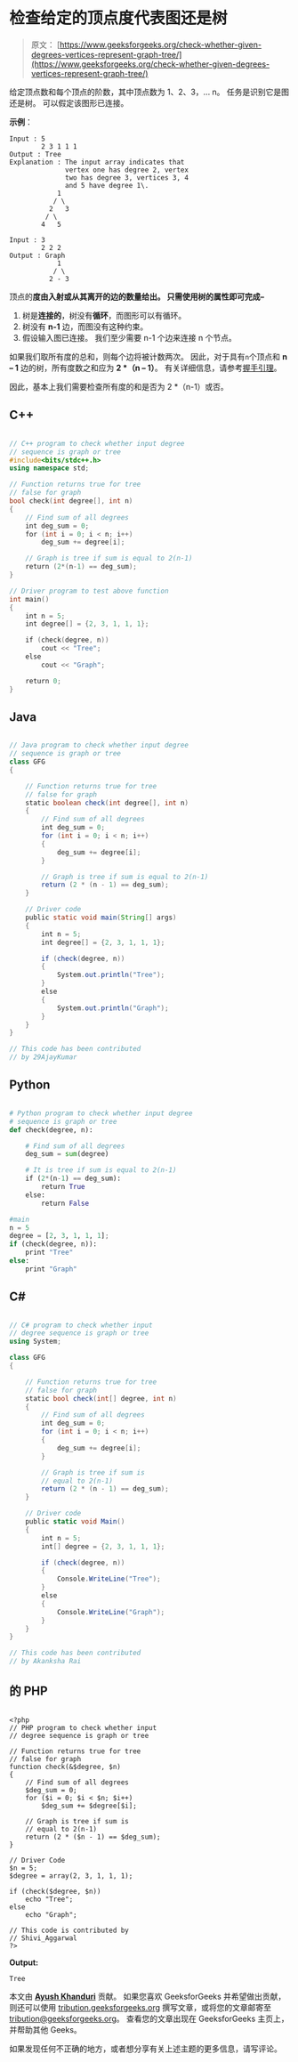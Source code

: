 # 检查给定的顶点度代表图还是树

> 原文： [https://www.geeksforgeeks.org/check-whether-given-degrees-vertices-represent-graph-tree/](https://www.geeksforgeeks.org/check-whether-given-degrees-vertices-represent-graph-tree/)

给定顶点数和每个顶点的阶数，其中顶点数为 1、2、3，... n。 任务是识别它是图还是树。 可以假定该图形已连接。

**示例**：

```
Input : 5
        2 3 1 1 1
Output : Tree
Explanation : The input array indicates that 
              vertex one has degree 2, vertex
              two has degree 3, vertices 3, 4 
              and 5 have degree 1\.  
            1
           / \
          2   3
         / \
        4   5

Input : 3
        2 2 2
Output : Graph      
            1
           / \
          2 - 3

```

顶点的**度由入射或从其离开的边的数量给出。
只需使用树的属性即可完成–**

1.  树是**连接的**，树没有**循环**，而图形可以有循环。
2.  树没有 **n-1** 边，而图没有这种约束。
3.  假设输入图已连接。 我们至少需要 n-1 个边来连接 n 个节点。

如果我们取所有度的总和，则每个边将被计数两次。 因此，对于具有`n`个顶点和 **n – 1** 边的树，所有度数之和应为 **2 *（n – 1）**。 有关详细信息，请参考[握手引理](https://www.geeksforgeeks.org/handshaking-lemma-and-interesting-tree-properties/)。

因此，基本上我们需要检查所有度的和是否为 2 *（n-1）或否。

## C++

```cpp

// C++ program to check whether input degree 
// sequence is graph or tree 
#include<bits/stdc++.h> 
using namespace std; 

// Function returns true for tree 
// false for graph 
bool check(int degree[], int n) 
{ 
    // Find sum of all degrees 
    int deg_sum = 0; 
    for (int i = 0; i < n; i++) 
        deg_sum += degree[i]; 

    // Graph is tree if sum is equal to 2(n-1) 
    return (2*(n-1) == deg_sum); 
} 

// Driver program to test above function 
int main() 
{ 
    int n = 5; 
    int degree[] = {2, 3, 1, 1, 1}; 

    if (check(degree, n)) 
        cout << "Tree"; 
    else
        cout << "Graph"; 

    return 0; 
} 

```

## Java

```java

// Java program to check whether input degree  
// sequence is graph or tree  
class GFG  
{ 

    // Function returns true for tree  
    // false for graph  
    static boolean check(int degree[], int n) 
    { 
        // Find sum of all degrees  
        int deg_sum = 0; 
        for (int i = 0; i < n; i++)  
        { 
            deg_sum += degree[i]; 
        } 

        // Graph is tree if sum is equal to 2(n-1)  
        return (2 * (n - 1) == deg_sum); 
    } 

    // Driver code  
    public static void main(String[] args) 
    { 
        int n = 5; 
        int degree[] = {2, 3, 1, 1, 1}; 

        if (check(degree, n)) 
        { 
            System.out.println("Tree"); 
        }  
        else 
        { 
            System.out.println("Graph"); 
        } 
    } 
}  

// This code has been contributed  
// by 29AjayKumar 

```

## Python

```py

# Python program to check whether input degree 
# sequence is graph or tree 
def check(degree, n): 

    # Find sum of all degrees 
    deg_sum = sum(degree) 

    # It is tree if sum is equal to 2(n-1) 
    if (2*(n-1) == deg_sum): 
        return True
    else: 
        return False

#main 
n = 5
degree = [2, 3, 1, 1, 1]; 
if (check(degree, n)): 
    print "Tree"
else: 
    print "Graph"

```

## C#

```cs

// C# program to check whether input  
// degree sequence is graph or tree  
using System; 

class GFG  
{ 

    // Function returns true for tree  
    // false for graph  
    static bool check(int[] degree, int n) 
    { 
        // Find sum of all degrees  
        int deg_sum = 0; 
        for (int i = 0; i < n; i++)  
        { 
            deg_sum += degree[i]; 
        } 

        // Graph is tree if sum is  
        // equal to 2(n-1)  
        return (2 * (n - 1) == deg_sum); 
    } 

    // Driver code  
    public static void Main() 
    { 
        int n = 5; 
        int[] degree = {2, 3, 1, 1, 1}; 

        if (check(degree, n)) 
        { 
            Console.WriteLine("Tree"); 
        }  
        else
        { 
            Console.WriteLine("Graph"); 
        } 
    } 
}  

// This code has been contributed  
// by Akanksha Rai 

```

## 的 PHP

```

<?php 
// PHP program to check whether input  
// degree sequence is graph or tree 

// Function returns true for tree 
// false for graph 
function check(&$degree, $n) 
{ 
    // Find sum of all degrees 
    $deg_sum = 0; 
    for ($i = 0; $i < $n; $i++) 
        $deg_sum += $degree[$i]; 

    // Graph is tree if sum is  
    // equal to 2(n-1) 
    return (2 * ($n - 1) == $deg_sum); 
} 

// Driver Code 
$n = 5; 
$degree = array(2, 3, 1, 1, 1); 

if (check($degree, $n)) 
    echo "Tree"; 
else
    echo "Graph"; 

// This code is contributed by  
// Shivi_Aggarwal 
?> 

```

**Output:**

```
Tree

```

本文由 **[Ayush Khanduri](https://in.linkedin.com/in/ayush-khanduri-b4ab87106)** 贡献。 如果您喜欢 GeeksforGeeks 并希望做出贡献，则还可以使用 [tribution.geeksforgeeks.org](http://www.contribute.geeksforgeeks.org) 撰写文章，或将您的文章邮寄至 tribution@geeksforgeeks.org。 查看您的文章出现在 GeeksforGeeks 主页上，并帮助其他 Geeks。

如果发现任何不正确的地方，或者想分享有关上述主题的更多信息，请写评论。

